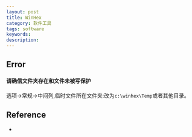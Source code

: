 ```yaml
---
layout: post
title: WinHex
category: 软件工具
tags: software
keywords: 
description: 
---
```


## Error

#### 请确信文件夹存在和文件未被写保护

选项->常规->中间列,临时文件所在文件夹:改为`c:\winhex\Temp`或者其他目录。

## Reference

* []()
